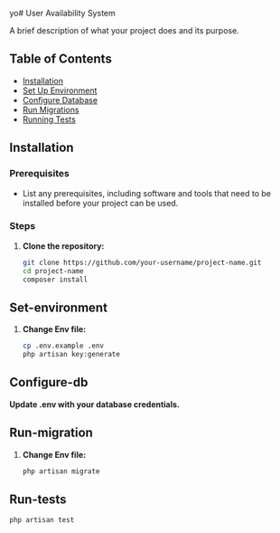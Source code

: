 yo# User Availability System

A brief description of what your project does and its purpose.

## Table of Contents

- [Installation](#installation)
- [Set Up Environment](#set-environment)
- [Configure Database](#configure-db)
- [Run Migrations](#run-migration)
- [Running Tests](#running-tests)

## Installation

### Prerequisites

- List any prerequisites, including software and tools that need to be installed before your project can be used.

### Steps

1. **Clone the repository:**

   ```bash
   git clone https://github.com/your-username/project-name.git
   cd project-name
   composer install
   
## Set-environment

1. **Change Env file:**

   ```bash
   cp .env.example .env
   php artisan key:generate

## Configure-db

   **Update .env with your database credentials.**

## Run-migration
1. **Change Env file:**

   ```bash
   php artisan migrate


## Run-tests

   ```bash
   php artisan test




